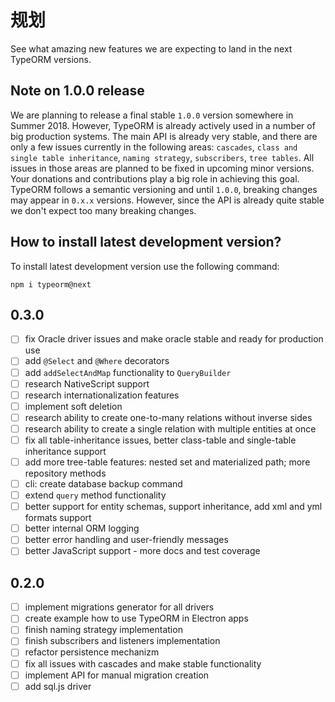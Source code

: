 # 规划

See what amazing new features we are expecting to land in the next TypeORM versions.

## Note on 1.0.0 release

We are planning to release a final stable `1.0.0` version somewhere in Summer 2018.
However, TypeORM is already actively used in a number of big production systems.
The main API is already very stable, and there are only a few issues currently in the following areas:
`cascades`, `class and single table inheritance`, `naming strategy`, `subscribers`, `tree tables`.
All issues in those areas are planned to be fixed in upcoming minor versions.
Your donations and contributions play a big role in achieving this goal.
TypeORM follows a semantic versioning and until `1.0.0`, breaking changes may appear in `0.x.x` versions.
However, since the API is already quite stable we don't expect too many breaking changes.  

## How to install latest development version?

To install latest development version use the following command:

```
npm i typeorm@next
```

## 0.3.0

- [ ] fix Oracle driver issues and make oracle stable and ready for production use
- [ ] add `@Select` and `@Where` decorators
- [ ] add `addSelectAndMap` functionality to `QueryBuilder`
- [ ] research NativeScript support
- [ ] research internationalization features
- [ ] implement soft deletion 
- [ ] research ability to create one-to-many relations without inverse sides
- [ ] research ability to create a single relation with multiple entities at once
- [ ] fix all table-inheritance issues, better class-table and single-table inheritance support
- [ ] add more tree-table features: nested set and materialized path; more repository methods
- [ ] cli: create database backup command
- [ ] extend `query` method functionality
- [ ] better support for entity schemas, support inheritance, add xml and yml formats support
- [ ] better internal ORM logging
- [ ] better error handling and user-friendly messages
- [ ] better JavaScript support - more docs and test coverage

## 0.2.0

- [ ] implement migrations generator for all drivers
- [ ] create example how to use TypeORM in Electron apps
- [ ] finish naming strategy implementation
- [ ] finish subscribers and listeners implementation
- [ ] refactor persistence mechanizm
- [ ] fix all issues with cascades and make stable functionality
- [ ] implement API for manual migration creation
- [ ] add sql.js driver
